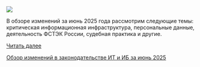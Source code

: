 <!--2025-07-21 11:22:38-->
<div class="yb">
  <div class="rss habr"><img src="https://habrastorage.org/getpro/habr/upload_files/981/77a/6b1/98177a6b10a5df21fc3662aa1a3b86c4.jpg" /><p>В обзоре изменений за июнь 2025 года рассмотрим следующие темы: критическая информационная инфраструктура, персональные данные, деятельность ФСТЭК России, судебная практика и другие.&nbsp;&nbsp;  </p> <a href="https://habr.com/ru/articles/929572/#habracut">Читать далее</a> <p class="titl"><a href="https://habr.com/ru/companies/ussc/news/929572/?utm_source=habrahabr&utm_medium=rss&utm_campaign=929572">Обзор изменений в законодательстве ИТ и ИБ за июнь 2025</a></p></div>
</div>
